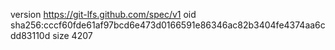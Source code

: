 version https://git-lfs.github.com/spec/v1
oid sha256:cccf60fde61af97bcd6e473d0166591e86346ac82b3404fe4374aa6cdd83110d
size 4207
